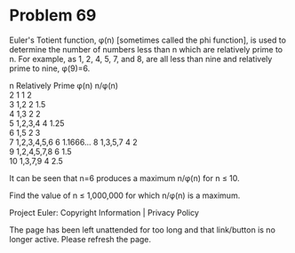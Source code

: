 #   Problem 69

   Euler's Totient function, φ(n) [sometimes called the phi function], is
   used to determine the number of numbers less than n which are relatively
   prime to n. For example, as 1, 2, 4, 5, 7, and 8, are all less than nine
   and relatively prime to nine, φ(9)=6.

   n  Relatively Prime φ(n) n/φ(n)    
   2  1                1    2         
   3  1,2              2    1.5       
   4  1,3              2    2         
   5  1,2,3,4          4    1.25      
   6  1,5              2    3         
   7  1,2,3,4,5,6      6    1.1666... 
   8  1,3,5,7          4    2         
   9  1,2,4,5,7,8      6    1.5       
   10 1,3,7,9          4    2.5       

   It can be seen that n=6 produces a maximum n/φ(n) for n ≤ 10.

   Find the value of n ≤ 1,000,000 for which n/φ(n) is a maximum.

   Project Euler: Copyright Information | Privacy Policy

   The page has been left unattended for too long and that link/button is no
   longer active. Please refresh the page.
